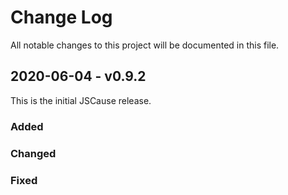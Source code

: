 
# Change Log

All notable changes to this project will be documented in this file.
 
## 2020-06-04 - v0.9.2
 
This is the initial JSCause release.

### Added
 
### Changed
 
### Fixed
